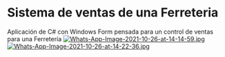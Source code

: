 # Sistema de ventas de una Ferreteria
Aplicación de C# con Windows Form pensada para un control de ventas para una Ferretería
[![Whats-App-Image-2021-10-26-at-14-14-59.jpg](https://i.postimg.cc/4ykxG88d/Whats-App-Image-2021-10-26-at-14-14-59.jpg)](https://postimg.cc/xJ52yPVD)
[![Whats-App-Image-2021-10-26-at-14-22-36.jpg](https://i.postimg.cc/x8JMxFX1/Whats-App-Image-2021-10-26-at-14-22-36.jpg)](https://postimg.cc/FkvY1pbM)
